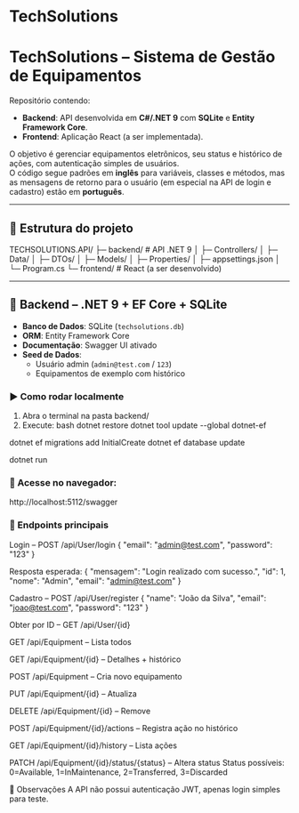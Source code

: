 # TechSolutions
# TechSolutions – Sistema de Gestão de Equipamentos

Repositório contendo:
- **Backend**: API desenvolvida em **C#/.NET 9** com **SQLite** e **Entity Framework Core**.
- **Frontend**: Aplicação React (a ser implementada).

O objetivo é gerenciar equipamentos eletrônicos, seu status e histórico de ações, com autenticação simples de usuários.  
O código segue padrões em **inglês** para variáveis, classes e métodos, mas as mensagens de retorno para o usuário (em especial na API de login e cadastro) estão em **português**.

---

## 📂 Estrutura do projeto

TECHSOLUTIONS.API/
├─ backend/ # API .NET 9
│ ├─ Controllers/
│ ├─ Data/
│ ├─ DTOs/
│ ├─ Models/
│ ├─ Properties/
│ ├─ appsettings.json
│ └─ Program.cs
└─ frontend/ # React (a ser desenvolvido)


---

## 🚀 Backend – .NET 9 + EF Core + SQLite

- **Banco de Dados**: SQLite (`techsolutions.db`)
- **ORM**: Entity Framework Core
- **Documentação**: Swagger UI ativado
- **Seed de Dados**:
  - Usuário admin (`admin@test.com` / `123`)
  - Equipamentos de exemplo com histórico

### ▶️ Como rodar localmente

1. Abra o terminal na pasta backend/
2. Execute:
bash
dotnet restore
dotnet tool update --global dotnet-ef

dotnet ef migrations add InitialCreate
dotnet ef database update

dotnet run


### 🛜 Acesse no navegador:
http://localhost:5112/swagger

### 🔑 Endpoints principais
Login – POST /api/User/login
{
  "email": "admin@test.com",
  "password": "123"
}

Resposta esperada:
{
  "mensagem": "Login realizado com sucesso.",
  "id": 1,
  "nome": "Admin",
  "email": "admin@test.com"
}

Cadastro – POST /api/User/register
{
  "name": "João da Silva",
  "email": "joao@test.com",
  "password": "123"
}

Obter por ID – GET /api/User/{id}

GET /api/Equipment – Lista todos

GET /api/Equipment/{id} – Detalhes + histórico

POST /api/Equipment – Cria novo equipamento

PUT /api/Equipment/{id} – Atualiza

DELETE /api/Equipment/{id} – Remove

POST /api/Equipment/{id}/actions – Registra ação no histórico

GET /api/Equipment/{id}/history – Lista ações

PATCH /api/Equipment/{id}/status/{status} – Altera status
Status possíveis: 0=Available, 1=InMaintenance, 2=Transferred, 3=Discarded

📌 Observações
A API não possui autenticação JWT, apenas login simples para teste.


